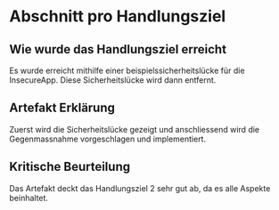 # Abschnitt pro Handlungsziel
## Wie wurde das Handlungsziel erreicht
Es wurde erreicht mithilfe einer beispielssicherheitslücke für die InsecureApp. Diese Sicherheitslücke wird dann entfernt.
## Artefakt Erklärung
Zuerst wird die Sicherheitslücke gezeigt und anschliessend wird die Gegenmassnahme vorgeschlagen und implementiert.
## Kritische Beurteilung
Das Artefakt deckt das Handlungsziel 2 sehr gut ab, da es alle Aspekte beinhaltet.
